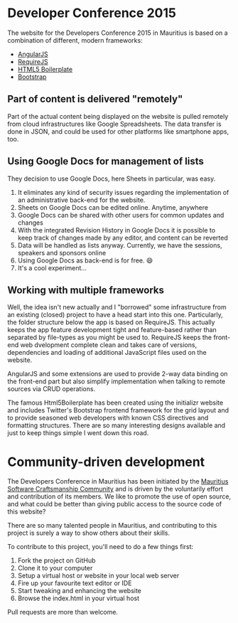 Developer Conference 2015
=========================

The website for the Developers Conference 2015 in Mauritius is based on a 
combination of different, modern frameworks:

* [AngularJS](http://angularjs.org)
* [RequireJS](http://requirejs.org)
* [HTML5 Boilerplate](https://github.com/h5bp/html5-boilerplate)
* [Bootstrap](https://github.com/twbs/bootstrap)

## Part of content is delivered "remotely"
Part of the actual content being displayed on the website is pulled remotely 
from cloud infrastructures like Google Spreadsheets. The data transfer is done
in JSON, and could be used for other platforms like smartphone apps, too.

## Using Google Docs for management of lists
They decision to use Google Docs, here Sheets in particular, was easy.

1. It eliminates any kind of security issues regarding the implementation 
of an administrative back-end for the website.
1. Sheets on Google Docs can be edited online. Anytime, anywhere
1. Google Docs can be shared with other users for common updates and changes
1. With the integrated Revision History in Google Docs it is possible to keep 
track of changes made by any editor, and content can be reverted
1. Data will be handled as lists anyway.
Currently, we have the sessions, speakers and sponsors online
1. Using Google Docs as back-end is for free. :smile:
1. It's a cool experiment...

## Working with multiple frameworks
Well, the idea isn't new actually and I "borrowed" some infrastructure from 
an existing (closed) project to have a head start into this one.
Particularly, the folder structure below the app is based on RequireJS. This 
actually keeps the app feature development tight and feature-based rather
than separated by file-types as you might be used to. RequireJS keeps the 
front-end web dvelopment complete clean and takes care of versions, dependencies 
and loading of additional JavaScript files used on the website.

AngularJS and some extensions are used to provide 2-way data binding on the
front-end part but also simplify implementation when talking to remote
sources via CRUD operations.

The famous Html5Boilerplate has been created using the initializr website
and includes Twitter's Bootstrap frontend framework for the grid layout 
and to provide seasoned web developers with known CSS directives and formatting
structures. There are so many interesting designs available and just to
keep things simple I went down this road.

# Community-driven development
The Developers Conference in Mauritius has been initiated by the [Mauritius Software Craftsmanship Community](http://meetup.com/MauritiusSoftwareCraftsmanshipCommunity)
and is driven by the voluntarily effort and contribution of its members. We
like to promote the use of open source, and what could be better than giving
public access to the source code of this website?

There are so many talented people in Mauritius, and contributing to this project
is surely a way to show others about their skills.

To contribute to this project, you'll need to do a few things first:

1. Fork the project on GitHub
1. Clone it to your computer
1. Setup a virtual host or website in your local web server
1. Fire up your favourite text editor or IDE
1. Start tweaking and enhancing the website
1. Browse the index.html in your virtual host

Pull requests are more than welcome.
